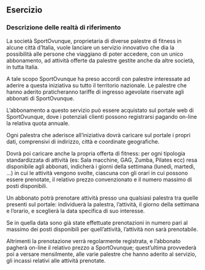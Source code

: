 ## Esercizio

### Descrizione delle realtà di riferimento

La società SportOvunque, proprietaria di diverse palestre di fitness in alcune città d’Italia, vuole lanciare un servizio innovativo che dia la possibilità alle persone che viaggiano di poter accedere, con un unico abbonamento, ad attività offerte da palestre gestite anche da altre società, in tutta Italia.

A tale scopo SportOvunque ha preso accordi con palestre interessate ad aderire a questa iniziativa su tutto il territorio nazionale. Le palestre che hanno aderito praticheranno tariffe di ingresso agevolate riservate agli abbonati di SportOvunque.

L’abbonamento a questo servizio può essere acquistato sul portale web di SportOvunque, dove i potenziali clienti possono registrarsi pagando on-line la relativa quota annuale.

Ogni palestra che aderisce all’iniziativa dovrà caricare sul portale i propri dati, comprensivi di indirizzo, città e coordinate geografiche.

Dovrà poi caricare anche la propria offerta di fitness: per ogni tipologia standardizzata di attività (es: Sala macchine, GAG, Zumba, Pilates ecc) resa disponibile agli abbonati, indicherà i giorni della settimana (lunedì, martedì, ...) in cui le attività vengono svolte, ciascuna con gli orari in cui possono essere prenotate, il relativo prezzo convenzionato e il numero massimo di posti disponibili.

Un abbonato potrà prenotare attività presso una qualsiasi palestra tra quelle presenti sul portale: individuerà la palestra, l’attività, il giorno della settimana e l’orario, e sceglierà la data specifica di suo interesse.

Se in quella data sono già state effettuate prenotazioni in numero pari al massimo dei posti disponibili per quell’attività, l’attività non sarà prenotabile.

Altrimenti la prenotazione verrà regolarmente registrata, e l’abbonato pagherà on-line il relativo prezzo a SportOvunque; quest’ultima provvederà poi a versare mensilmente, alle varie palestre che hanno aderito al servizio, gli incassi relativi alle attività prenotate.
